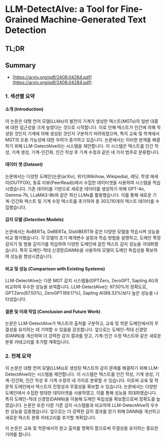 # LLM-DetectAIve: a Tool for Fine-Grained Machine-Generated Text Detection
## TL;DR
## Summary
- [https://arxiv.org/pdf/2408.04284.pdf](https://arxiv.org/pdf/2408.04284.pdf)

### 1. 섹션별 요약

#### 소개 (Introduction)
이 논문은 대형 언어 모델(LLMs)의 발전이 기계가 생성한 텍스트(MGTs)의 일반 대중에 대한 접근성을 크게 높였다는 것으로 시작합니다. 이로 인해 텍스트가 인간에 의해 작성된 것인지 기계에 의해 생성된 것인지 구분하기 어려워졌으며, 특히 교육 및 학계에서 MGT의 오용 가능성에 대한 우려가 증가하고 있습니다. 논문에서는 이러한 문제를 해결하기 위해 LLM-DetectAIve라는 시스템을 제안합니다. 이 시스템은 텍스트를 인간 작성, 기계 생성, 기계-인간화, 인간 작성 후 기계 수정과 같은 네 가지 범주로 분류합니다.

#### 데이터 셋 (Dataset)
논문에서는 다양한 도메인(논문(arXiv), 위키(Wikihow, Wikipedia), 레딧, 학생 에세이(OUTFOX), 동료 리뷰(PeerRead))에서 수집한 데이터셋을 사용하여 시스템을 학습시켰습니다. 기존 데이터를 기반으로 새로운 데이터를 생성하기 위해 GPT-4o, Gemma-7b, LLaMA3-8b와 같은 최신 LLMs를 활용했습니다. 이를 통해 새로운 기계-인간화 텍스트 및 기계 수정 텍스트를 추가하여 총 303,110개의 텍스트 데이터를 수집했습니다.

#### 감지 모델 (Detection Models)
논문에서는 RoBERTa, DeBERTa, DistilBERT와 같은 다양한 모델을 학습시켜 성능을 비교 평가했습니다. 각 모델의 초기 매개변수 설정과 학습 방법을 설명하고, 도메인 특정 감지기 및 범용 감지기를 학습하여 다양한 도메인에 걸친 텍스트 감지 성능을 극대화했습니다. 특히 도메인-적대 신경망(DANN)을 사용하여 모델의 도메인 독립성을 확보하여 성능을 향상시켰습니다.

#### 비교 및 성능 (Comparison with Existing Systems)
LLM-DetectAIve는 다른 MGT 감지 시스템들(GPTZero, ZeroGPT, Sapling AI)과 비교하여 우수한 성능을 보여줍니다. LLM-DetectAIve는 97.50%의 정확도로, GPTZero(87.50%), ZeroGPT(69.17%), Sapling AI(88.33%)보다 높은 성능을 나타냈습니다.

#### 결론 및 미래 작업 (Conclusion and Future Work)
논문은 LLM-DetectAIve가 텍스트의 출처를 구분하고, 교육 및 학문 도메인에서의 무결성을 유지하는 데 기여할 수 있음을 강조합니다. 앞으로는 도메인-적대 신경망(DANN)을 개선하여 더 강력한 감지 결과를 얻고, 기계-인간 수정 텍스트와 같은 새로운 분류 카테고리를 추가할 계획입니다.

### 2. 전체 요약
이 논문은 대형 언어 모델(LLMs)로 생성된 텍스트의 감지 문제를 해결하기 위해 LLM-DetectAIve라는 시스템을 제안합니다. 이 시스템은 텍스트를 인간 작성, 기계 생성, 기계-인간화, 인간 작성 후 기계 수정의 네 가지로 분류할 수 있습니다. 이로써 교육 및 학문적 도메인에서 텍스트의 진정성과 무결성을 확보할 수 있습니다. 논문에서는 다양한 도메인에서 수집한 방대한 데이터셋을 사용하였고, 이를 통해 성능을 최대화했습니다. 특히 도메인-적대 신경망(DANN)을 이용해 도메인 독립성을 확보함으로써 정확도를 높였습니다. 논문은 또한 다른 기존 감지 시스템들과 비교하여 LLM-DetectAIve의 우수한 성능을 입증했습니다. 앞으로는 더 강력한 감지 결과를 얻기 위해 DANN을 개선하고 새로운 텍스트 분류 카테고리를 추가할 계획입니다.

이 논문은 교육 및 학문에서의 원고 출처를 명확히 함으로써 무결성을 유지하는 중요한 기여를 합니다.